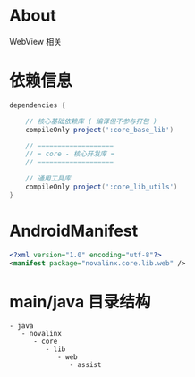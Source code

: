 
# About

WebView 相关

# 依赖信息

```groovy
dependencies {

    // 核心基础依赖库 ( 编译但不参与打包 )
    compileOnly project(':core_base_lib')

    // ===================
    // = core - 核心开发库 =
    // ===================

    // 通用工具库
    compileOnly project(':core_lib_utils')
}
```

# AndroidManifest

```xml
<?xml version="1.0" encoding="utf-8"?>
<manifest package="novalinx.core.lib.web" />
```

# main/java 目录结构

```
- java                             
   - novalinx                  
      - core                       
         - lib                     
            - web                  
               - assist            
```